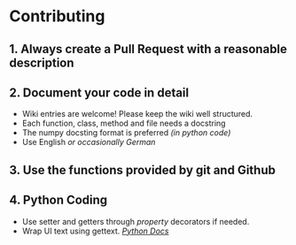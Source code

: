 # Contributing

## 1. Always create a Pull Request with a reasonable description

## 2. Document your code in detail
 - Wiki entries are welcome! Please keep the wiki well structured.
 - Each function, class, method and file needs a docstring
 - The numpy docsting format is preferred *(in python code)*
 - Use English *or occasionally German*
 
## 3. Use the functions provided by git and Github

## 4. Python Coding

 - Use setter and getters through *property* decorators if needed.
 - Wrap UI text using gettext. *[Python Docs](https://docs.python.org/3/library/gettext.html#internationalizing-your-programs-and-modules)*
